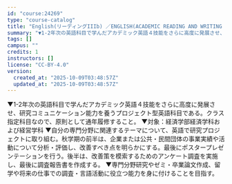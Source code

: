 ```yaml
---
id: "course:24269"
type: "course-catalog"
title: "English(リーディングIIIb) ／ENGLISH(ACADEMIC READING AND WRITING STRATEGIES IIIB)"
summary: "▼1-2年次の英語科目で学んだアカデミック英語４技能をさらに高度に発展させ、研究コミュニケーション能力を養うプロジェクト型英語科目である。クラス指定科目なので、原則として通年履修すること。 ▼対象：経済学部経済学科および経営学科 ▼自分の専…"
tags: []
campus: ""
credits: 1
instructors: []
license: "CC-BY-4.0"
version:
  created_at: "2025-10-09T03:48:57Z"
  updated_at: "2025-10-09T03:48:57Z"
---
```

▼1-2年次の英語科目で学んだアカデミック英語４技能をさらに高度に発展させ、研究コミュニケーション能力を養うプロジェクト型英語科目である。クラス指定科目なので、原則として通年履修すること。 ▼対象：経済学部経済学科および経営学科 ▼自分の専門分野に関連するテーマについて、英語で研究プロジェクトに取り組む。秋学期の前半は、企業または公共・民間団体の事業実績や活動について分析・評価し、改善すべき点を明らかにする。最後にポスタープレゼンテーションを行う。後半は、改善策を模索するためのアンケート調査を実施し、最後に調査報告書を作成する。 ▼専門分野研究やゼミ・卒業論文作成、留学や将来の仕事での調査・言語活動に役立つ能力を身に付けることを目指す。
